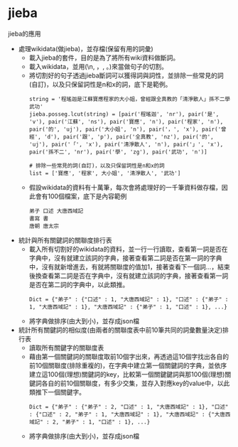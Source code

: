 # jieba
jieba的應用

* 處理wikidata(做jieba)，並存檔(保留有用的詞彙)
  * 載入jieba的套件，目的是為了將所有wiki資料做斷詞。
  * 載入wikidata，並用(\n, ，, 。)來當做句子的切割。
  * 將切割好的句子透過jieba斷詞可以獲得詞與詞性，並排除一些常見的詞(自訂)，以及只保留詞性是n和x的詞，底下是範例。
    ```
    string = '程瑤迦是江蘇寶應程家的大小姐，曾經跟全真教的「清淨散人」孫不二學武功'
    jieba.posseg.lcut(string) = [pair('程瑤迦', 'nr'), pair('是', 'v'), pair('江蘇', 'ns'), pair('寶應', 'n'), pair('程家', 'n'), pair('的', 'uj'), pair('大小姐', 'n'), pair('，', 'x'), pair('曾經', 'd'), pair('跟', 'p'), pair('全真教', 'nz'), pair('的', 'uj'), pair('「', 'x'), pair('清淨散人', 'n'), pair('」', 'x'), pair('孫不二', 'nr'), pair('學', 'zg'), pair('武功', 'n')]
    
    # 排除一些常見的詞(自訂)，以及只保留詞性是n和x的詞
    list = ['寶應', '程家', 大小姐', '清淨散人', '武功']
    ```
  * 假設wikidata的資料有十萬筆，每次會將處理好的一千筆資料做存檔，因此會有100個檔案，底下是內容範例
    ```
    弟子 口述 大唐西域記 
    書寫 書 
    唐朝 唐太宗 
    ```
* 統計與所有關鍵詞的關聯度排行表
  * 載入所有切割好的wikidata的資料，並一行一行讀取，查看第一詞是否在字典中，沒有就建立該詞的字典，接著查看第二詞是否在第一詞的字典中，沒有就新增進去，有就將關聯度的值加1，接著查看下一個詞...，結束後換查看第二詞是否在字典中，沒有就建立該詞的字典，接著查看第一詞是否在第二詞的字典中，以此類推。
    ```
    Dict = {"弟子" : {"口述" : 1, "大唐西域記" : 1}, "口述" : {"弟子" : 1, "大唐西域記" : 1}, "大唐西域記" : {"弟子" : 1, "口述" : 1}, ...}
    ```
  * 將字典做排序(由大到小)，並存成json檔
* 統計所有關鍵詞的相似度(由兩者的關聯度表中前10筆共同的詞彙數量決定)排行表
  * 讀取所有關鍵字的關聯度表
  * 藉由第一個關鍵詞的關聯度取前10個字出來，再透過這10個字找出各自的前10個關聯度(排除重複的)，在字典中建立第一個關鍵詞的字典，並依序建立這100個(理想)關鍵詞的key，比較第一個關鍵鍵詞與那100個(理想)關鍵詞各自的前10個關聯度，有多少交集，並存入對應key的value中，以此類推下一個關鍵字。
    ```
    Dict = {"弟子" : {"弟子" : 2, "口述" : 1, "大唐西域記" : 1}, "口述" : {"口述" : 2, "弟子" : 1, "大唐西域記" : 1}, "大唐西域記" : {"大唐西域記" : 2, "弟子" : 1, "口述" : 1}, ...}
    ```
  * 將字典做排序(由大到小)，並存成json檔
